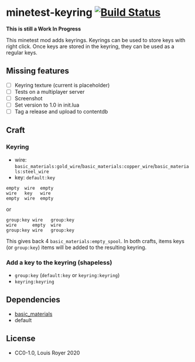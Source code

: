 # minetest-keyring [![Build Status](https://travis-ci.org/louisroyer/minetest-keyring.svg?branch=master)](https://travis-ci.org/louisroyer/minetest-keyring)
**This is still a Work In Progress**

This minetest mod adds keyrings.
Keyrings can be used to store keys with right click.
Once keys are stored in the keyring, they can be used as a regular keys.

## Missing features
- [ ] Keyring texture (current is placeholder)
- [ ] Tests on a multiplayer server
- [ ] Screenshot
- [ ] Set version to 1.0 in init.lua
- [ ] Tag a release and upload to contentdb

## Craft
### Keyring
- wire: `basic_materials:gold_wire`/`basic_materials:copper_wire`/`basic_materials:steel_wire`
- key: `default:key`
```text
empty  wire  empty
wire   key   wire
empty  wire  empty
```

or
```text
group:key wire   group:key
wire      empty  wire
group:key wire   group:key
```

This gives back 4 `basic_materials:empty_spool`.
In both crafts, items keys (or `group:key`) items will be added to the resulting keyring.

### Add a key to the keyring (shapeless)
- `group:key` (`default:key` or `keyring:keyring`)
- `keyring:keyring`


## Dependencies
- [basic_materials](https://gitlab.com/VanessaE/basic_materials)
- default

<!--![Screenshot](screenshot.png) -->

## License
- CC0-1.0, Louis Royer 2020
